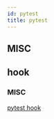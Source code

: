 ```yaml
---
id: pytest
title: pytest
---
```


## MISC



## hook

### MISC

[pytest hook](https://www.youtube.com/watch?v=gJtE-anbcww)
